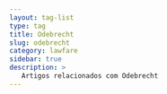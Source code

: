 ```yaml
---
layout: tag-list
type: tag
title: Odebrecht
slug: odebrecht
category: lawfare
sidebar: true
description: >
   Artigos relacionados com Odebrecht
---
```

